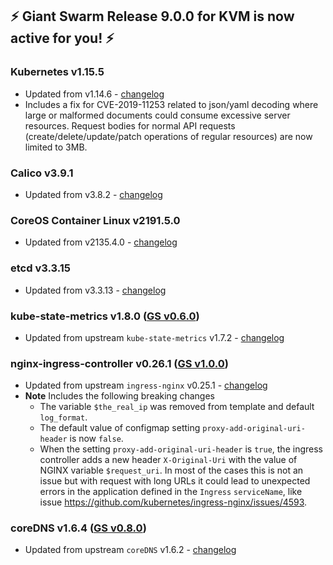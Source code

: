 ## :zap: Giant Swarm Release 9.0.0 for KVM is now active for you! :zap:

### Kubernetes v1.15.5
- Updated from v1.14.6 - [changelog](https://github.com/kubernetes/kubernetes/blob/master/CHANGELOG-1.15.md#kubernetes-v115-release-notes)
- Includes a fix for CVE-2019-11253 related to json/yaml decoding where large or malformed documents could consume excessive server resources. Request bodies for normal API requests (create/delete/update/patch operations of regular resources) are now limited to 3MB.

### Calico v3.9.1
- Updated from v3.8.2 - [changelog](https://docs.projectcalico.org/v3.9/release-notes/)

### CoreOS Container Linux v2191.5.0
- Updated from v2135.4.0 - [changelog](https://coreos.com/releases/#2191.5.0)

### etcd v3.3.15
- Updated from v3.3.13 - [changelog](https://github.com/etcd-io/etcd/blob/master/CHANGELOG-3.3.md#v3315-2019-08-19)

### kube-state-metrics v1.8.0 ([GS v0.6.0](https://github.com/giantswarm/kube-state-metrics-app/blob/master/CHANGELOG.md#v060))
- Updated from upstream `kube-state-metrics` v1.7.2 - [changelog](https://github.com/kubernetes/kube-state-metrics/blob/master/CHANGELOG.md#v180--2019-10-)

### nginx-ingress-controller v0.26.1 ([GS v1.0.0](https://github.com/giantswarm/kubernetes-nginx-ingress-controller/blob/master/CHANGELOG.md#100))
- Updated from upstream `ingress-nginx` v0.25.1 - [changelog](https://github.com/kubernetes/ingress-nginx/blob/master/Changelog.md#0261)
- **Note** Includes the following breaking changes
  - The variable `$the_real_ip` was removed from template and default `log_format`.
  - The default value of configmap setting `proxy-add-original-uri-header` is now `false`.
  - When the setting `proxy-add-original-uri-header` is `true`, the ingress controller adds a new header `X-Original-Uri` with the value of NGINX variable `$request_uri`. In most of the cases this is not an issue but with request with long URLs it could lead to unexpected errors in the application defined in the `Ingress` `serviceName`, like issue https://github.com/kubernetes/ingress-nginx/issues/4593.

### coreDNS v1.6.4 ([GS v0.8.0](https://github.com/giantswarm/coredns-app/blob/master/CHANGELOG.md#v080))
- Updated from upstream `coreDNS` v1.6.2 - [changelog](https://coredns.io/2019/09/27/coredns-1.6.4-release/)
